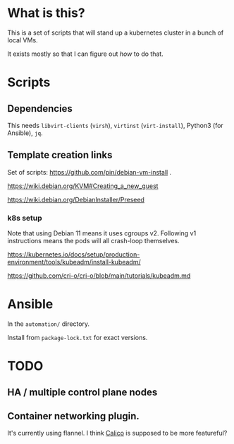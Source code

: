 # What is this?

This is a set of scripts that will stand up a kubernetes cluster in a bunch of local VMs.

It exists mostly so that I can figure out *how* to do that.

# Scripts

## Dependencies

This needs `libvirt-clients` (`virsh`), `virtinst` (`virt-install`), Python3 (for Ansible), `jq`.


## Template creation links

Set of scripts: https://github.com/pin/debian-vm-install .

https://wiki.debian.org/KVM#Creating_a_new_guest

https://wiki.debian.org/DebianInstaller/Preseed

### k8s setup

Note that using Debian 11 means it uses cgroups v2. Following v1 instructions means the pods will all crash-loop themselves. 

https://kubernetes.io/docs/setup/production-environment/tools/kubeadm/install-kubeadm/

https://github.com/cri-o/cri-o/blob/main/tutorials/kubeadm.md

# Ansible

In the `automation/` directory.

Install from `package-lock.txt` for exact versions.

# TODO

## HA / multiple control plane nodes



## Container networking plugin.

It's currently using flannel. I think [Calico](https://projectcalico.docs.tigera.io/getting-started/kubernetes/) is supposed to be more featureful?
